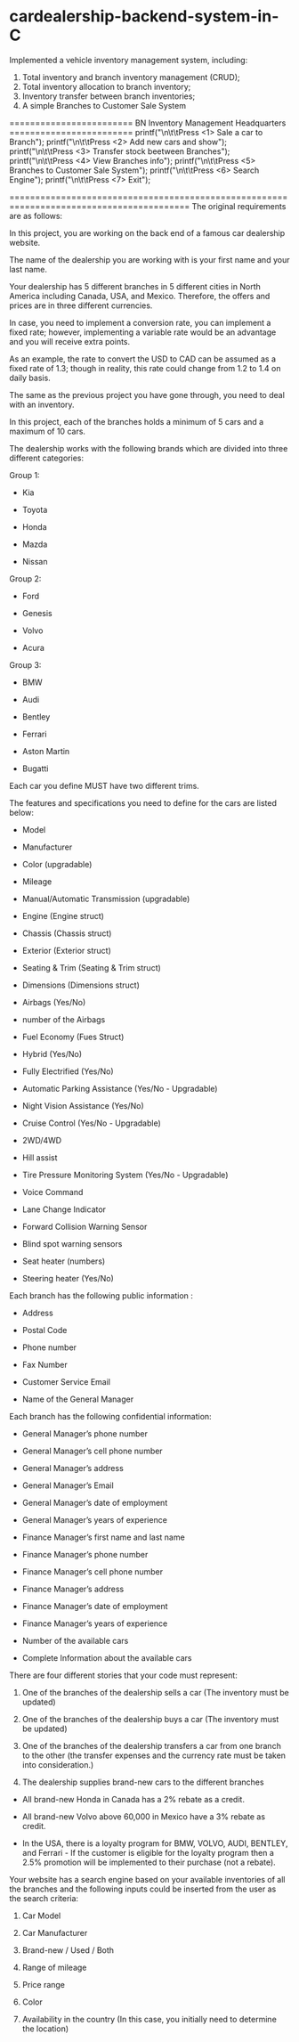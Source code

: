 # cardealership-backend-system-in-C

Implemented a vehicle inventory management system, including: 
1. Total inventory and branch inventory management (CRUD);
2. Total inventory allocation to branch inventory;
3. Inventory transfer between branch inventories;
4. A simple Branches to Customer Sale System
   
======================== BN Inventory Management Headquarters ========================
        printf("\n\t\tPress <1> Sale a car to Branch");
        printf("\n\t\tPress <2> Add new cars and show");
        printf("\n\t\tPress <3> Transfer stock beetween Branches");
        printf("\n\t\tPress <4> View Branches info");
        printf("\n\t\tPress <5> Branches to Customer Sale System");
        printf("\n\t\tPress <6> Search Engine");
        printf("\n\t\tPress <7> Exit");
        

=========================================================================================
The original requirements are as follows:

In this project, you are working on the back end of a famous car dealership website.

The name of the dealership you are working with is your first name and your last name.

Your dealership has 5 different branches in 5 different cities in North America including Canada, USA, and Mexico. Therefore, the offers and prices are in three different currencies.

In case, you need to implement a conversion rate, you can implement a fixed rate; however, implementing a variable rate would be an advantage and you will receive extra points.

As an example, the rate to convert the USD to CAD can be assumed as a fixed rate of 1.3; though in reality, this rate could change from 1.2 to 1.4 on daily basis.

The same as the previous project you have gone through, you need to deal with an inventory.

In this project, each of the branches holds a minimum of 5 cars and a maximum of 10 cars.

The dealership works with the following brands which are divided into three different categories:

Group 1:

- Kia

- Toyota

- Honda

- Mazda

- Nissan



Group 2:

- Ford

- Genesis

- Volvo

- Acura



Group 3:

- BMW

- Audi

- Bentley

- Ferrari

- Aston Martin

- Bugatti



Each car you define MUST have two different trims.



The features and specifications you need to define for the cars are listed below:

- Model

- Manufacturer

- Color (upgradable)

- Mileage

- Manual/Automatic Transmission (upgradable)

- Engine (Engine struct)

- Chassis (Chassis struct)

- Exterior (Exterior struct)

- Seating & Trim (Seating & Trim struct)

- Dimensions (Dimensions struct)

- Airbags (Yes/No)

- number of the Airbags

- Fuel Economy (Fues Struct)

- Hybrid (Yes/No)

- Fully Electrified (Yes/No)

- Automatic Parking Assistance (Yes/No - Upgradable)

- Night Vision Assistance (Yes/No)

- Cruise Control (Yes/No - Upgradable)

- 2WD/4WD

- Hill assist

- Tire Pressure Monitoring System (Yes/No - Upgradable)

- Voice Command

- Lane Change Indicator

- Forward Collision Warning Sensor

- Blind spot warning sensors

- Seat heater (numbers)

- Steering heater (Yes/No)





Each branch has the following public information :

- Address

- Postal Code

- Phone number

- Fax Number

- Customer Service Email

- Name of the General Manager



Each branch has the following confidential information:

- General Manager’s phone number

- General Manager’s cell phone number

- General Manager’s address

- General Manager’s Email

- General Manager’s date of employment

- General Manager’s years of experience

- Finance Manager’s first name and last name

- Finance Manager’s phone number

- Finance Manager’s cell phone number

- Finance Manager’s address

- Finance Manager’s date of employment

- Finance Manager’s years of experience

- Number of the available cars

- Complete Information about the available cars

There are four different stories that your code must represent:

1. One of the branches of the dealership sells a car (The inventory must be updated)

2. One of the branches of the dealership buys a car (The inventory must be updated)

3. One of the branches of the dealership transfers a car from one branch to the other (the transfer expenses and the currency rate must be taken into consideration.)

4. The dealership supplies brand-new cars to the different branches


- All brand-new Honda in Canada has a 2% rebate as a credit.

- All brand-new Volvo above 60,000 in Mexico have a 3% rebate as credit.

- In the USA, there is a loyalty program for BMW, VOLVO, AUDI, BENTLEY, and Ferrari - If the customer is eligible for the loyalty program then a 2.5% promotion will be implemented to their purchase (not a rebate).


Your website has a search engine based on your available inventories of all the branches and the following inputs could be inserted from the user as the search criteria:

1. Car Model

2. Car Manufacturer

3. Brand-new / Used / Both

4. Range of mileage 

5. Price range

6. Color

7. Availability in the country (In this case, you initially need to determine the location)
